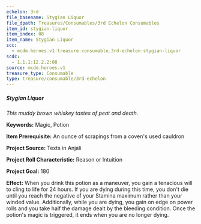```yaml
---
echelon: 3rd
file_basename: Stygian Liquor
file_dpath: Treasures/Consumables/3rd Echelon Consumables
item_id: stygian-liquor
item_index: 08
item_name: Stygian Liquor
scc:
  - mcdm.heroes.v1:treasure.consumable.3rd-echelon:stygian-liquor
scdc:
  - 1.1.1:12.2.2:08
source: mcdm.heroes.v1
treasure_type: Consumable
type: treasure/consumable/3rd-echelon
---
```


##### Stygian Liquor

*This muddy brown whiskey tastes of peat and death.*

**Keywords:** Magic, Potion

**Item Prerequisite:** An ounce of scrapings from a coven's used cauldron

**Project Source:** Texts in Anjali

**Project Roll Characteristic:** Reason or Intuition

**Project Goal:** 180

**Effect:** When you drink this potion as a maneuver, you gain a tenacious will to cling to life for 24 hours. If you are dying during this time, you don't die until you reach the negative of your Stamina maximum rather than your winded value. Additionally, while you are dying, you gain on edge on power rolls and you take half the damage dealt by the bleeding condition. Once the potion's magic is triggered, it ends when you are no longer dying.
